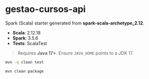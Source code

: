# gestao-cursos-api

Spark (Scala) starter generated from **spark-scala-archetype_2.12**.

- **Scala**: 2.12.18  
- **Spark**: 3.5.6  
- **Tests**: ScalaTest

> Requires **Java 17+**. Ensure `JAVA_HOME` points to a JDK 17.


```bash
mvn -q clean test
```


```bash
mvn clean package
```
